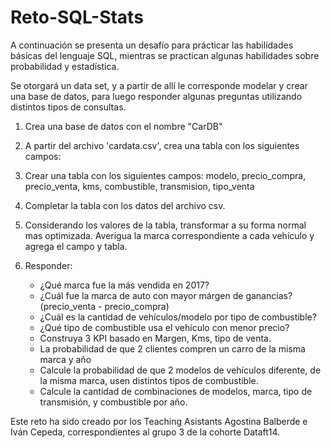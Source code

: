 # Reto-SQL-Stats

A continuación se presenta un desafío para prácticar las habilidades básicas del lenguaje SQL,
mientras se practican algunas habilidades sobre probabilidad y estadística. 

Se otorgará un data set, y a partir de allí le corresponde modelar y crear una base de datos, 
para luego responder algunas preguntas utilizando distintos tipos de consultas.

1. Crea una base de datos con el nombre "CarDB"
 
2. A partir del archivo 'cardata.csv', crea una tabla con los siguientes campos: 

3. Crear una tabla con los siguientes campos: modelo, precio_compra, precio_venta, kms, combustible, transmision, tipo_venta

4. Completar la tabla con los datos del archivo csv.  

5. Considerando los valores de la tabla, transformar a su forma normal mas optimizada. Averigua la marca correspondiente a cada vehículo y agrega el campo y tabla.

6. Responder:
	*	¿Qué marca fue la más vendida en 2017?
	*	¿Cuál fue la marca de auto con mayor márgen de ganancias? (precio_venta - precio_compra)
	*	¿Cuál es la cantidad de vehículos/modelo por tipo de combustible?
 	*	¿Qué tipo de combustible usa el vehículo con menor precio?
  	*	Construya 3 KPI basado en Margen, Kms, tipo de venta.
   	*	La probabilidad de que 2 clientes compren un carro de la misma marca y año
   	*	Calcule la probabilidad de que 2 modelos de vehículos diferente, de la misma marca, usen distintos tipos de combustible.
   	*	Calcule la cantidad de combinaciones de modelos, marca, tipo de transmisión, y combustible por año.

Este reto ha sido creado por los Teaching Asistants Agostina Balberde e Iván Cepeda, correspondientes 
al grupo 3 de la cohorte Dataft14. 


